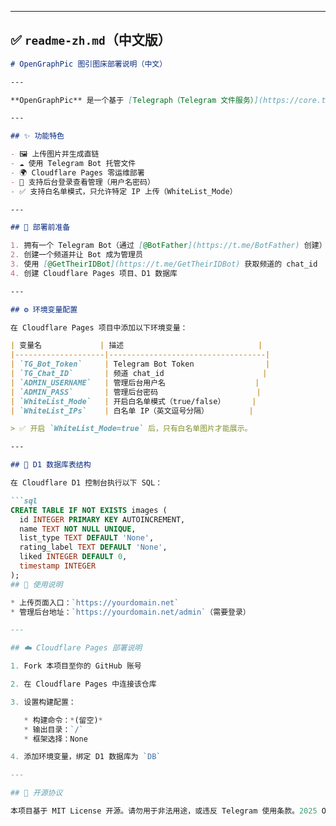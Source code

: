 
---

## ✅ `readme-zh.md`（中文版）

```markdown
# OpenGraphPic 图引图床部署说明（中文）

---

**OpenGraphPic** 是一个基于 [Telegraph（Telegram 文件服务）](https://core.telegram.org/bots/api#sending-files) 的开源图床工具，前端基于 Cloudflare Pages 实现，后端使用 Functions 和 D1 数据库构建，部署简单、零服务器。

---

## ✨ 功能特色

- 🖼️ 上传图片并生成直链  
- ☁️ 使用 Telegram Bot 托管文件  
- 🌍 Cloudflare Pages 零运维部署  
- 🔐 支持后台登录查看管理（用户名密码）  
- ✅ 支持白名单模式，只允许特定 IP 上传（WhiteList_Mode）

---

## 🧩 部署前准备

1. 拥有一个 Telegram Bot（通过 [@BotFather](https://t.me/BotFather) 创建）  
2. 创建一个频道并让 Bot 成为管理员  
3. 使用 [@GetTheirIDBot](https://t.me/GetTheirIDBot) 获取频道的 chat_id  
4. 创建 Cloudflare Pages 项目、D1 数据库  

---

## ⚙️ 环境变量配置

在 Cloudflare Pages 项目中添加以下环境变量：

| 变量名             | 描述                              |
|--------------------|-----------------------------------|
| `TG_Bot_Token`     | Telegram Bot Token                |
| `TG_Chat_ID`       | 频道 chat_id                      |
| `ADMIN_USERNAME`   | 管理后台用户名                    |
| `ADMIN_PASS`       | 管理后台密码                      |
| `WhiteList_Mode`   | 开启白名单模式（true/false）      |
| `WhiteList_IPs`    | 白名单 IP（英文逗号分隔）         |

> ✅ 开启 `WhiteList_Mode=true` 后，只有白名单图片才能展示。

---

## 🧱 D1 数据库表结构

在 Cloudflare D1 控制台执行以下 SQL：

```sql
CREATE TABLE IF NOT EXISTS images (
  id INTEGER PRIMARY KEY AUTOINCREMENT,
  name TEXT NOT NULL UNIQUE,
  list_type TEXT DEFAULT 'None',
  rating_label TEXT DEFAULT 'None',
  liked INTEGER DEFAULT 0,
  timestamp INTEGER
);
## 📄 使用说明

* 上传页面入口：`https://yourdomain.net`
* 管理后台地址：`https://yourdomain.net/admin`（需要登录）

---

## ☁️ Cloudflare Pages 部署说明

1. Fork 本项目至你的 GitHub 账号

2. 在 Cloudflare Pages 中连接该仓库

3. 设置构建配置：

   * 构建命令：*(留空)*
   * 输出目录：`/`
   * 框架选择：None

4. 添加环境变量，绑定 D1 数据库为 `DB`

---

## 📜 开源协议

本项目基于 MIT License 开源。请勿用于非法用途，或违反 Telegram 使用条款。2025 OpenJSW™ / OpenGraphPic Project
